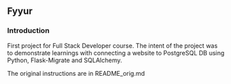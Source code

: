 Fyyur
-----

### Introduction

First project for Full Stack Developer course. The intent of the project was to demonstrate learnings with connecting a website to PostgreSQL DB using Python, Flask-Migrate and SQLAlchemy.

The original instructions are in README_orig.md
